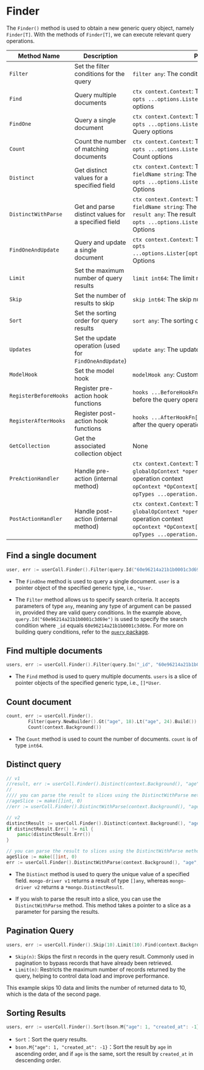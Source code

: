 # Finder

The `Finder()` method is used to obtain a new generic query object, namely `Finder[T]`. With the methods of `Finder[T]`, we can execute relevant query operations.

| Method Name           | Description                                            | Parameters                                                                                                                                                                                                    | Example                                                                                               |
| --------------------- | ------------------------------------------------------ | ------------------------------------------------------------------------------------------------------------------------------------------------------------------------------------------------------------- | ----------------------------------------------------------------------------------------------------- |
| `Filter`              | Set the filter conditions for the query                | `filter any`: The condition used to filter documents                                                                                                                                                          | `finder.Filter(query.Eq("name", "Mingyong Chen"))`                                                    |
| `Find`                | Query multiple documents                               | `ctx context.Context`: The context <br> `opts ...options.Lister[options.FindOptions]`: Query options                                                                                                          | `finder.Filter(query.Eq("status", "active")).Find(ctx)`                                               |
| `FindOne`             | Query a single document                                | `ctx context.Context`: The context <br> `opts ...options.Lister[options.FindOneOptions]`: Query options                                                                                                       | `finder.Filter(query.Eq("_id", "1")).FindOne(ctx)`                                                    |
| `Count`               | Count the number of matching documents                 | `ctx context.Context`: The context <br> `opts ...options.Lister[options.CountOptions]`: Count options                                                                                                         | `finder.Filter(query.Eq("status", "active")).Count(ctx)`                                              |
| `Distinct`            | Get distinct values for a specified field              | `ctx context.Context`: The context <br> `fieldName string`: The field name <br> `opts ...options.Lister[options.DistinctOptions]`: Options                                                                    | `finder.Filter(query.Eq("status", "active")).Distinct(ctx, "category")`                               |
| `DistinctWithParse`   | Get and parse distinct values for a specified field    | `ctx context.Context`: The context <br> `fieldName string`: The field name <br> `result any`: The result receiving object <br> `opts ...options.Lister[options.DistinctOptions]`: Options                     | `finder.Filter(query.Eq("status", "active")).DistinctWithParse(ctx, "category", &categories)`         |
| `FindOneAndUpdate`    | Query and update a single document                     | `ctx context.Context`: The context <br> `opts ...options.Lister[options.FindOneAndUpdateOptions]`: Options                                                                                                    | `finder.Filter(query.Eq("_id", "1")).Updates(update.Set("status", "inactive")).FindOneAndUpdate(ctx)` |
| `Limit`               | Set the maximum number of query results                | `limit int64`: The limit number                                                                                                                                                                               | `finder.Filter(query.Eq("status", "active")).Limit(10).Find(ctx)`                                     |
| `Skip`                | Set the number of results to skip                      | `skip int64`: The skip number                                                                                                                                                                                 | `finder.Filter(query.Eq("status", "active")).Skip(20).Find(ctx)`                                      |
| `Sort`                | Set the sorting order for query results                | `sort any`: The sorting condition                                                                                                                                                                             | `finder.Filter(query.Eq("status", "active")).Sort(bsonx.StringSortToBsonD("-createdAt")).Find(ctx)`   |
| `Updates`             | Set the update operation (used for `FindOneAndUpdate`) | `update any`: The update operation                                                                                                                                                                            | `finder.Filter(query.Eq("_id", "1")).Updates(update.Set("status", "inactive")).FindOneAndUpdate(ctx)` |
| `ModelHook`           | Set the model hook                                     | `modelHook any`: Custom model hook                                                                                                                                                                            | `finder.Filter(query.Eq("status", "active")).ModelHook(userHook).Find(ctx)`                           |
| `RegisterBeforeHooks` | Register pre-action hook functions                     | `hooks ...BeforeHookFn[T]`: Hook functions to execute before the query operation                                                                                                                              | `finder.RegisterBeforeHooks(validateQueryHook).Find(ctx)`                                             |
| `RegisterAfterHooks`  | Register post-action hook functions                    | `hooks ...AfterHookFn[T]`: Hook functions to execute after the query operation                                                                                                                                | `finder.RegisterAfterHooks(logQueryResultHook).Find(ctx)`                                             |
| `GetCollection`       | Get the associated collection object                   | None                                                                                                                                                                                                          | `collection := finder.GetCollection()`                                                                |
| `PreActionHandler`    | Handle pre-action (internal method)                    | `ctx context.Context`: The context <br> `globalOpContext *operation.OpContext`: Global operation context <br> `opContext *OpContext[T]`: Operation context <br> `opTypes ...operation.OpType`: Operation type | For internal use, generally not called directly                                                       |
| `PostActionHandler`   | Handle post-action (internal method)                   | `ctx context.Context`: The context <br> `globalOpContext *operation.OpContext`: Global operation context <br> `opContext *OpContext[T]`: Operation context <br> `opTypes ...operation.OpType`: Operation type | For internal use, generally not called directly                                                       |

## Find a single document

```go
user, err := userColl.Finder().Filter(query.Id("60e96214a21b1b0001c3d69e")).FindOne(context.Background())
```

- The `FindOne` method is used to query a single document. `user` is a pointer object of the specified generic type, i.e., `*User`.

- The `Filter` method allows us to specify search criteria. It accepts parameters of type `any`, meaning any type of argument can be passed in, provided they are valid query conditions. In the example above, `query.Id("60e96214a21b1b0001c3d69e")` is used to specify the search condition where `_id` equals `60e96214a21b1b0001c3d69e`. For more on building query conditions, refer to the [`query` package](../build/query/introduction).

## Find multiple documents

```go
users, err := userColl.Finder().Filter(query.In("_id", "60e96214a21b1b0001c3d69e", "80e96214a21b1b0001c3d70e")).Find(context.Background())
```

- The `Find` method is used to query multiple documents. `users` is a slice of pointer objects of the specified generic type, i.e., `[]*User`.

## Count document

```go
count, err := userColl.Finder().
		Filter(query.NewBuilder().Gt("age", 18).Lt("age", 24).Build()).
		Count(context.Background())
```

- The `Count` method is used to count the number of documents. `count` is of type `int64`.

## Distinct query

```go
// v1
//result, err := userColl.Finder().Distinct(context.Background(), "age")
//
//// you can parse the result to slices using the DistinctWithParse method
//ageSlice := make([]int, 0)
//err := userColl.Finder().DistinctWithParse(context.Background(), "age", &ageSlice)

// v2
distinctResult := userColl.Finder().Distinct(context.Background(), "age")
if distinctResult.Err() != nil {
    panic(distinctResult.Err())
}

// you can parse the result to slices using the DistinctWithParse method
ageSlice := make([]int, 0)
err := userColl.Finder().DistinctWithParse(context.Background(), "age", &ageSlice)
```

- The `Distinct` method is used to query the unique value of a specified field. `mongo-driver v1` returns a result of type `[]any`, whereas `mongo-driver v2` returns a `*mongo.DistinctResult`.

- If you wish to parse the result into a slice, you can use the `DistinctWithParse` method. This method takes a pointer to a slice as a parameter for parsing the results.

## Pagination Query

```go
users, err := userColl.Finder().Skip(10).Limit(10).Find(context.Background())
```

- `Skip(n)`: Skips the first n records in the query result. Commonly used in pagination to bypass records that have already been retrieved.
- `Limit(n)`: Restricts the maximum number of records returned by the query, helping to control data load and improve performance.

This example skips 10 data and limits the number of returned data to 10, which is the data of the second page.

## Sorting Results

```go
users, err := userColl.Finder().Sort(bson.M{"age": 1, "created_at": -1}).Find(context.Background())
```

- `Sort`：Sort the query results.
- `bson.M{"age": 1, "created_at": -1}`：Sort the result by `age` in ascending order, and if `age` is the same, sort the result by `created_at` in descending order.
